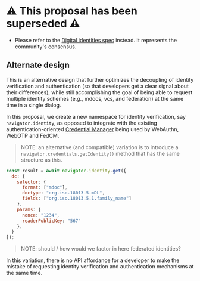 # ⚠️ This proposal has been superseded ⚠️

- Please refer to the [Digital identities spec](https://wicg.github.io/digital-identities/) instead. It represents the community's consensus.

## Alternate design

This is an alternative design that further optimizes the decoupling of identity verification and authentication (so that developers get a clear signal about their differences), while still accomplishing the goal of being able to request multiple identity schemes (e.g., mdocs, vcs, and federation) at the same time in a single dialog.

In this proposal, we create a new namespace for identity verification, say `navigator.identity`, as opposed to integrate with the existing 
authentication-oriented [Credential Manager](https://www.w3.org/TR/credential-management-1/) being used by WebAuthn, WebOTP and FedCM.

> NOTE: an alternative (and compatible) variation is to introduce a `navigator.credentials.getIdentity()` method that has the same structure as this.

```javascript
const result = await navigator.identity.get({
  dc: {
    selector: {
      format: ["mdoc"],
      doctype: "org.iso.18013.5.mDL",
      fields: ["org.iso.18013.5.1.family_name"]
    },
    params: {
      nonce: "1234",
      readerPublicKey: "567"
    },
  }
});
``` 

>  NOTE: should / how would we factor in here federated identities?

In this variation, there is no API affordance for a developer to make the mistake of requesting identity verification and authentication mechanisms
at the same time.
